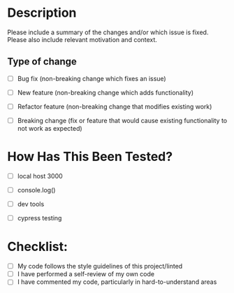 # Description

Please include a summary of the changes and/or which issue is fixed. Please also include relevant
motivation and context.


## Type of change

- [ ] Bug fix (non-breaking change which fixes an issue)
- [ ] New feature (non-breaking change which adds functionality)
- [ ] Refactor feature (non-breaking change that modifies existing work)
- [ ] Breaking change (fix or feature that would cause existing functionality to not work as expected)


# How Has This Been Tested?

- [ ] local host 3000
- [ ] console.log()
- [ ] dev tools
- [ ] cypress testing


# Checklist:

- [ ] My code follows the style guidelines of this project/linted
- [ ] I have performed a self-review of my own code
- [ ] I have commented my code, particularly in hard-to-understand areas
